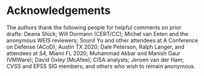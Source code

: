 # Acknowledgements

The authors thank the following people for helpful comments on prior drafts: 
Deana Shick;
Will Dormann (CERT/CC); 
Michel van Eeten and the anonymous WEIS reviewers; 
Sounil Yu and other attendees at A Conference on Defense (ACoD), Austin TX 2020; 
Dale Peterson, Ralph Langer, and attendees at S4, Miami FL 2020; 
Muhammad Akbar and Manish Gaur (VMWare); 
David Oxley (McAfee);
CISA analysts;
Jeroen van der Ham;
CVSS and EPSS SIG members;
and others who wish to remain anonymous.

